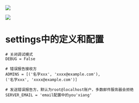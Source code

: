 ![](https://happlay-docs.oss-cn-beijing.aliyuncs.com/docs/Snipaste_2024-03-16_21-34-45.png)

![](https://happlay-docs.oss-cn-beijing.aliyuncs.com/docs/Snipaste_2024-03-16_21-39-38.png)

# settings中的定义和配置

```
# 关闭调试模式
DEBUG = False

# 错误报告接收方
ADMINS = [('名字xxx', 'xxxx@example.com'),
('名字xxx', 'xxxx@example.com')]

# 发送错误报告方，默认为root@localhost账户，多数邮件服务器会拒绝
SERVER_EMAIL = 'email配置中的you'xiang'
```

